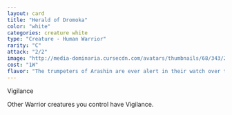```yaml
---
layout: card
title: "Herald of Dromoka"
color: "white"
categories: creature white
type: "Creature - Human Warrior"
rarity: "C"
attack: "2/2"
image: "http://media-dominaria.cursecdn.com/avatars/thumbnails/68/343/200/283/635618431652575661.png"
cost: "1W"
flavor: "The trumpeters of Arashin are ever alert in their watch over the Great Aerie."
---
```


Vigilance

Other Warrior creatures you control have Vigilance.
